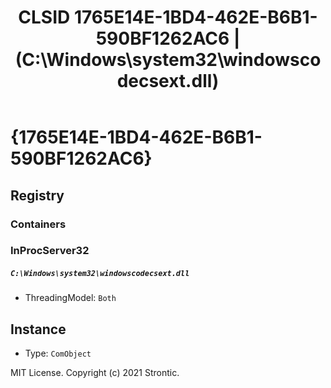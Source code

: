 ﻿---
title: "CLSID 1765E14E-1BD4-462E-B6B1-590BF1262AC6 | (C:\\Windows\\system32\\windowscodecsext.dll)"
excerpt: What is COM-Object CLSID 1765E14E-1BD4-462E-B6B1-590BF1262AC6?
---

# {1765E14E-1BD4-462E-B6B1-590BF1262AC6}


## Registry


### Containers


### InProcServer32

##### `C:\Windows\system32\windowscodecsext.dll`
* ThreadingModel: `Both`

## Instance

* Type: `ComObject`

MIT License. Copyright (c) 2021 Strontic.



